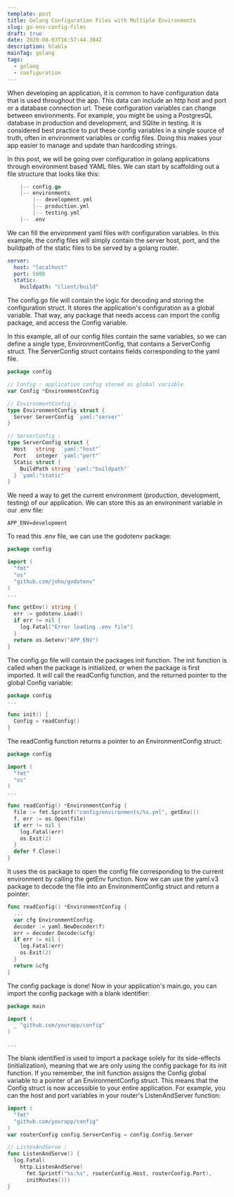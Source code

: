 ```yaml
---
template: post
title: Golang Configuration Files with Multiple Environments
slug: go-env-config-files
draft: true
date: 2020-08-03T16:57:44.304Z
description: blabla
mainTag: golang
tags:
  - golang
  - configuration
---
```

When developing an application, it is common to have configuration data that is used throughout the app. This data can include an http host and port or a database connection url. These configuration variables can change between environments. For example, you might be using a PostgresQL database in production and development, and SQlite in testing. It is considered best practice to put these config variables in a single source of truth, often in environment variables or config files. Doing this makes your app easier to manage and update than hardcoding strings. 

In this post, we will be going over configuration in golang applications through  environment based YAML files. We can start by scaffolding out a file structure that looks like this:

```go
    |-- config.go
    |-- environments
        |-- development.yml
        |-- production.yml
        |-- testing.yml
    |-- .env
```

We can fill the environment yaml files with configuration variables. In this example, the config files will simply contain the server host, port, and the buildpath of the static files to be served by a golang router.

```yaml
server:
  host: "localhost"
  port: 5000
  static:
    buildpath: "client/build"
```

The config.go file will contain the logic for decoding and storing the configuration struct. It stores the application's configuration as a global variable. That way, any package that needs access can import the config package, and access the Config variable.

In this example, all of our config files contain the same variables, so we can define a single type, EnvironmentConfig, that contains a ServerConfig struct. The ServerConfig struct contains fields corresponding to the yaml file.

```go
package config

// Config : application config stored as global variable
var Config *EnvironmentConfig

// EnvironmentConfig :
type EnvironmentConfig struct {
  Server ServerConfig `yaml:"server"`
}

// ServerConfig :
type ServerConfig struct {
  Host   string  `yaml:"host"`
  Port   integer `yaml:"port"`
  Static struct {
    BuildPath string `yaml:"buildpath"`
  } `yaml:"static"`
}
```

We need a way to get the current environment (production, development, testing) of our application. We can store this as an environment variable in our .env file:

```env
APP_ENV=development
```

To read this .env file, we can use the godotenv package:

```go
package config

import (
  "fmt"
  "os"
  "github.com/joho/godotenv"
)
...

func getEnv() string {
  err := godotenv.Load()
  if err != nil {
    log.Fatal("Error loading .env file")
  }
  return os.Getenv("APP_ENV")
}
```

The config.go file will contain the packages init function. The init function is called when the package is initialized, or when the package is first imported. It will call the readConfig function, and the returned pointer to the global Config variable:

```go
package config
...

func init() {
  Config = readConfig()
}
```

The readConfig function returns a pointer to an EnvironmentConfig struct:

```go
package config

import (
  "fmt"
  "os"
)
...

func readConfig() *EnvironmentConfig {
  file := fmt.Sprintf("config/environments/%s.yml", getEnv())
  f, err := os.Open(file)
  if err != nil {
    log.Fatal(err)
    os.Exit(2)
  }
  defer f.Close()
}
```

It uses the os package to open the config file corresponding to the current environment by calling the getEnv function. Now we can use the yaml.v3 package to decode the file into an EnvironmentConfig struct and return a pointer:

```go
func readConfig() *EnvironmentConfig {
  ...
  var cfg EnvironmentConfig
  decoder := yaml.NewDecoder(f)
  err = decoder.Decode(&cfg)
  if err != nil {
    log.Fatal(err)
    os.Exit(2)
  }
  return &cfg
}
```

The config package is done! Now in your application's main.go, you can import the config package with a blank identifier:

```go
package main

import (
  _ "github.com/yourapp/config"
)

...
```

The blank identified is used to import a package solely for its side-effects (initialization), meaning that we are only using the config package for its init function. If you remember, the init function assigns the Config global variable to a pointer of an EnvironmentConfig struct. This means that the Config struct is now accessible to your entire application. For example, you can the host and port variables in your router's ListenAndServer function:

```go
import (
  "fmt"
  "github.com/yourapp/config"
)
var routerConfig config.ServerConfig = config.Config.Server

// ListenAndServe :
func ListenAndServe() {
  log.Fatal(
    http.ListenAndServe(
      fmt.Sprintf("%s:%s", routerConfig.Host, routerConfig.Port),
      initRoutes()))
}
```